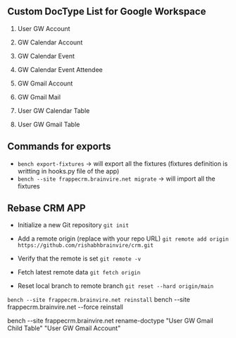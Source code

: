 ## Custom DocType List for Google Workspace

1. User GW Account

2. GW Calendar Account
3. GW Calendar Event
4. GW Calendar Event Attendee

5. GW Gmail Account
6. GW Gmail Mail

7. User GW Calendar Table
8. User GW Gmail Table

## Commands for exports

- `bench export-fixtures` -> will export all the fixtures (fixtures definition is writting in hooks.py file of the app)
- `bench --site frappecrm.brainvire.net migrate` -> will import all the fixtures


##  Rebase CRM APP

- Initialize a new Git repository
`git init`

- Add a remote origin (replace with your repo URL)
`git remote add origin https://github.com/rishabhbrainvire/crm.git`

- Verify that the remote is set
`git remote -v`

- Fetch latest remote data
`git fetch origin`

- Reset local branch to remote branch
`git reset --hard origin/main`


`bench --site frappecrm.brainvire.net reinstall`
bench --site frappecrm.brainvire.net --force reinstall


bench --site frappecrm.brainvire.net rename-doctype "User GW Gmail Child Table" "User GW Gmail Account"

